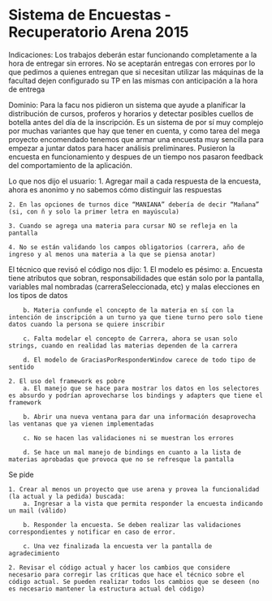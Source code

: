# Sistema de Encuestas - Recuperatorio Arena 2015

Indicaciones:
Los trabajos deberán estar funcionando completamente a la hora de entregar sin errores. No se aceptarán entregas con errores por lo que pedimos a quienes entregan que si necesitan
utilizar las máquinas de la facultad dejen configurado su TP en las mismas con anticipación a la hora de entrega

Dominio:
Para la facu nos pidieron un sistema que ayude a planificar la distribución de cursos, proferos y horarios y detectar posibles cuellos de botella antes del día de la inscripción.
Es un sistema de por sí muy complejo por muchas variantes que hay que tener en cuenta, y como tarea del mega proyecto encomendado tenemos que armar una encuesta muy sencilla para 
empezar a juntar datos para hacer análisis preliminares.
Pusieron la encuesta en funcionamiento y despues de un tiempo nos pasaron feedback del comportamiento de la aplicación.


Lo que nos dijo el usuario:
	1. Agregar mail a cada respuesta de la encuesta, ahora es anonimo y no sabemos cómo distinguir las respuestas

	2. En las opciones de turnos dice “MANIANA” debería de decir “Mañana” (si, con ñ y solo la primer letra en mayúscula)

	3. Cuando se agrega una materia para cursar NO se refleja en la pantalla

	4. No se están validando los campos obligatorios (carrera, año de ingreso y al menos una materia a la que se piensa anotar)

El técnico que revisó el código nos dijo:
	1. El modelo es pésimo:
		a. Encuesta tiene atributos que sobran, responsabilidades que están solo por la pantalla, variables mal nombradas (carreraSeleccionada, etc) y malas elecciones en los tipos de datos
		
		b. Materia confunde el concepto de la materia en sí con la intención de inscripción a un turno ya que tiene turno pero solo tiene datos cuando la persona se quiere inscribir

		c. Falta modelar el concepto de Carrera, ahora se usan solo strings, cuando en realidad las materias dependen de la carrera

		d. El modelo de GraciasPorResponderWindow carece de todo tipo de sentido

	2. El uso del framework es pobre
		a. El manejo que se hace para mostrar los datos en los selectores es absurdo y podrían aprovecharse los bindings y adapters que tiene el framework

		b. Abrir una nueva ventana para dar una información desaprovecha las ventanas que ya vienen implementadas

		c. No se hacen las validaciones ni se muestran los errores

		d. Se hace un mal manejo de bindings en cuanto a la lista de materias aprobadas que provoca que no se refresque la pantalla

Se pide

	1. Crear al menos un proyecto que use arena y provea la funcionalidad (la actual y la pedida) buscada:
		a. Ingresar a la vista que permita responder la encuesta indicando un mail (válido)

		b. Responder la encuesta. Se deben realizar las validaciones correspondientes y notificar en caso de error.
		
		c. Una vez finalizada la encuesta ver la pantalla de agradecimiento

	2. Revisar el código actual y hacer los cambios que considere necesario para corregir las críticas que hace el técnico sobre el código actual. Se pueden realizar todos ​los cambios que se deseen (no es necesario mantener la estructura actual del código)